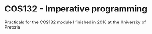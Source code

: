 # COS132 - Imperative programming
Practicals for the COS132 module I finished in 2016 at the University of Pretoria
